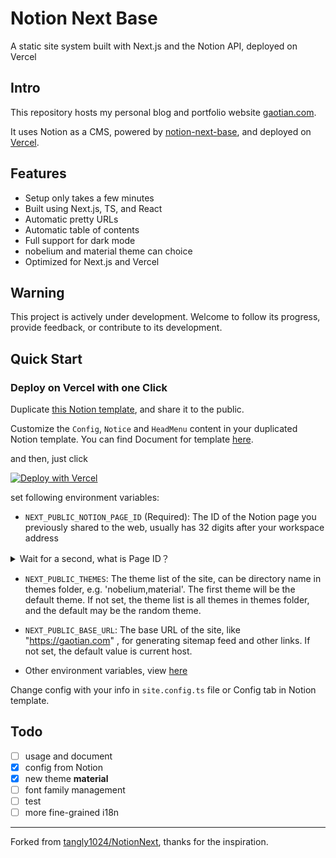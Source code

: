 # Notion Next Base

A static site system built with Next.js and the Notion API, deployed on Vercel

## Intro

This repository hosts my personal blog and portfolio website [gaotian.com](https://gaotian.com).

It uses Notion as a CMS, powered by [notion-next-base](https://github.com/czgaotian/notion-next-base), and deployed on [Vercel](https://vercel.com).

## Features

- Setup only takes a few minutes
- Built using Next.js, TS, and React
- Automatic pretty URLs
- Automatic table of contents
- Full support for dark mode
- nobelium and material theme can choice
- Optimized for Next.js and Vercel

## Warning

This project is actively under development. Welcome to follow its progress, provide feedback, or contribute to its development.

## Quick Start

### Deploy on Vercel with one Click

Duplicate [this Notion template](https://deeply-amount-134.notion.site/14297ce5427180bcb214d8c92a8e0be8?v=14297ce54271817b9f1e000c627ec579), and share it to the public.

Customize the `Config`, `Notice` and `HeadMenu` content in your duplicated Notion template. You can find Document for template [here](/resources/template.md).

and then, just click

[![Deploy with Vercel](https://vercel.com/button)](https://vercel.com/new/clone?repository-url=https%3A%2F%2Fgithub.com%2Fczgaotian%2Fnotion-next-base&env=EXT_PUBLIC_NOTION_PAGE_ID&envDescription=The%20ID%20of%20the%20Notion%20page%20you%20previously%20shared%20to%20the%20web%2C%20usually%20has%2032%20digits%20after%20your%20workspace%20address&envLink=https%3A%2F%2Fgithub.com%2Fczgaotian%2Fnotion-next-base%2Fresources%2Fenvironment.md)

set following environment variables:

- `NEXT_PUBLIC_NOTION_PAGE_ID` (Required): The ID of the Notion page you previously shared to the web, usually has 32 digits after your workspace address

<details><summary>Wait for a second, what is Page ID？</summary>
  <img src="/resources/pageId.png?raw=true">
</details>

- `NEXT_PUBLIC_THEMES`: The theme list of the site, can be directory name in themes folder, e.g. 'nobelium,material'. The first theme will be the default theme. If not set, the theme list is all themes in themes folder, and the default may be the random theme.

- `NEXT_PUBLIC_BASE_URL`: The base URL of the site, like "https://gaotian.com" , for generating sitemap feed and other links. If not set, the default value is current host.

- Other environment variables, view [here](/resources/environment.md)

Change config with your info in `site.config.ts` file or Config tab in Notion template.

## Todo

- [ ] usage and document
- [x] config from Notion
- [x] new theme **material**
- [ ] font family management
- [ ] test
- [ ] more fine-grained i18n

---

Forked from [tangly1024/NotionNext](https://github.com/tangly1024/NotionNext), thanks for the inspiration.
